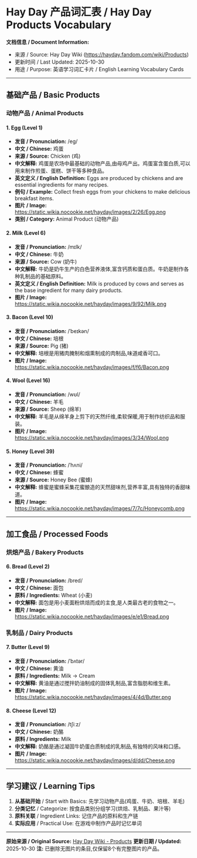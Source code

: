 # Hay Day 产品词汇表 / Hay Day Products Vocabulary

**文档信息 / Document Information:**
- 来源 / Source: Hay Day Wiki (https://hayday.fandom.com/wiki/Products)
- 更新时间 / Last Updated: 2025-10-30
- 用途 / Purpose: 英语学习词汇卡片 / English Learning Vocabulary Cards

---

## 基础产品 / Basic Products

### 动物产品 / Animal Products

#### 1. Egg (Level 1)
- **发音 / Pronunciation:** /eɡ/
- **中文 / Chinese:** 鸡蛋
- **来源 / Source:** Chicken (鸡)
- **中文解释:** 鸡蛋是农场中最基础的动物产品,由母鸡产出。鸡蛋富含蛋白质,可以用来制作煎蛋、蛋糕、饼干等多种食品。
- **英文定义 / English Definition:** Eggs are produced by chickens and are essential ingredients for many recipes.
- **例句 / Example:** Collect fresh eggs from your chickens to make delicious breakfast items.
- **图片 / Image:** https://static.wikia.nocookie.net/hayday/images/2/26/Egg.png
- **类别 / Category:** Animal Product (动物产品)

#### 2. Milk (Level 6)
- **发音 / Pronunciation:** /mɪlk/
- **中文 / Chinese:** 牛奶
- **来源 / Source:** Cow (奶牛)
- **中文解释:** 牛奶是奶牛生产的白色营养液体,富含钙质和蛋白质。牛奶是制作各种乳制品的基础原料。
- **英文定义 / English Definition:** Milk is produced by cows and serves as the base ingredient for many dairy products.
- **图片 / Image:** https://static.wikia.nocookie.net/hayday/images/9/92/Milk.png

#### 3. Bacon (Level 10)
- **发音 / Pronunciation:** /ˈbeɪkən/
- **中文 / Chinese:** 培根
- **来源 / Source:** Pig (猪)
- **中文解释:** 培根是用猪肉腌制和烟熏制成的肉制品,味道咸香可口。
- **图片 / Image:** https://static.wikia.nocookie.net/hayday/images/f/f6/Bacon.png

#### 4. Wool (Level 16)
- **发音 / Pronunciation:** /wʊl/
- **中文 / Chinese:** 羊毛
- **来源 / Source:** Sheep (绵羊)
- **中文解释:** 羊毛是从绵羊身上剪下的天然纤维,柔软保暖,用于制作纺织品和服装。
- **图片 / Image:** https://static.wikia.nocookie.net/hayday/images/3/34/Wool.png

#### 5. Honey (Level 39)
- **发音 / Pronunciation:** /ˈhʌni/
- **中文 / Chinese:** 蜂蜜
- **来源 / Source:** Honey Bee (蜜蜂)
- **中文解释:** 蜂蜜是蜜蜂采集花蜜酿造的天然甜味剂,营养丰富,具有独特的香甜味道。
- **图片 / Image:** https://static.wikia.nocookie.net/hayday/images/7/7c/Honeycomb.png

---

## 加工食品 / Processed Foods

### 烘焙产品 / Bakery Products

#### 6. Bread (Level 2)
- **发音 / Pronunciation:** /bred/
- **中文 / Chinese:** 面包
- **原料 / Ingredients:** Wheat (小麦)
- **中文解释:** 面包是用小麦面粉烘焙而成的主食,是人类最古老的食物之一。
- **图片 / Image:** https://static.wikia.nocookie.net/hayday/images/e/e1/Bread.png

### 乳制品 / Dairy Products

#### 7. Butter (Level 9)
- **发音 / Pronunciation:** /ˈbʌtər/
- **中文 / Chinese:** 黄油
- **原料 / Ingredients:** Milk → Cream
- **中文解释:** 黄油是通过搅拌奶油制成的固体乳制品,富含脂肪和维生素。
- **图片 / Image:** https://static.wikia.nocookie.net/hayday/images/4/4d/Butter.png

#### 8. Cheese (Level 12)
- **发音 / Pronunciation:** /tʃiːz/
- **中文 / Chinese:** 奶酪
- **原料 / Ingredients:** Milk
- **中文解释:** 奶酪是通过凝固牛奶蛋白质制成的乳制品,有独特的风味和口感。
- **图片 / Image:** https://static.wikia.nocookie.net/hayday/images/d/dd/Cheese.png

---

## 学习建议 / Learning Tips

1. **从基础开始** / Start with Basics: 先学习动物产品(鸡蛋、牛奶、培根、羊毛)
2. **分类记忆** / Categorize: 按食品类别分组学习(烘焙、乳制品、果汁等)
3. **原料关联** / Ingredient Links: 记住产品的原料和生产链
4. **实际应用** / Practical Use: 在游戏中制作产品时记忆单词

---

**原始来源 / Original Source:** [Hay Day Wiki - Products](https://hayday.fandom.com/wiki/Products)
**更新日期 / Updated:** 2025-10-30
**注:** 已删除无图片的条目,仅保留8个有完整图片的产品。
